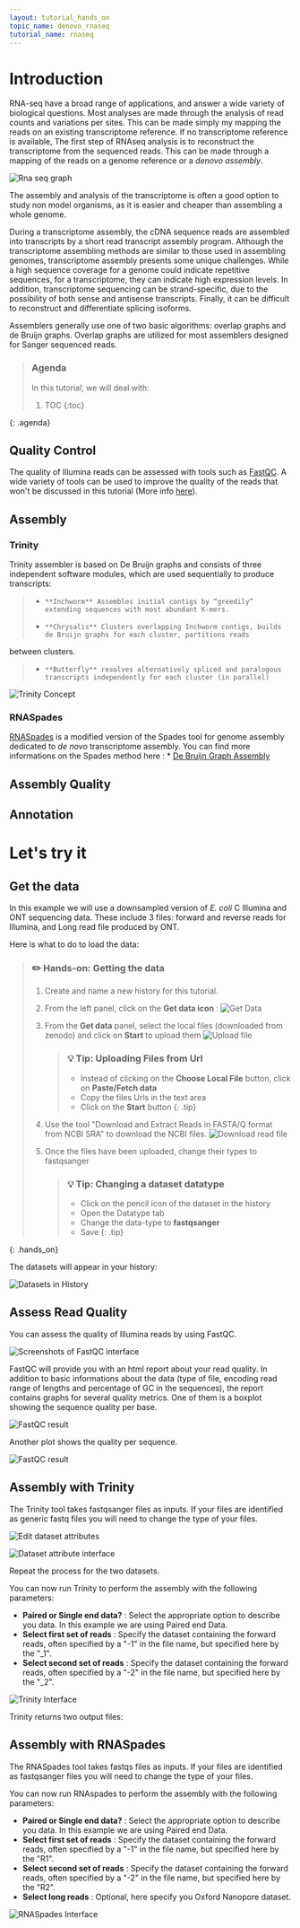 ```yaml
---
layout: tutorial_hands_on
topic_name: denovo_rnaseq
tutorial_name: rnaseq
---
```


# Introduction

RNA-seq have a broad range of applications, and answer a wide variety of biological questions.
Most analyses are made through the analysis of read counts and variations per sites. This can be made simply my mapping the reads on an existing transcriptome reference.
If no transcriptome reference is available, The first step of RNAseq analysis is to reconstruct the transcriptome from the sequenced reads.
This can be made through a mapping of the reads on a genome reference or a *denovo assembly*.


![Rna seq graph](../../images/raseq2.png  "<b>RNA seq analyses process</b>. From you reads data (in purple), two paths can be followed depending on the available references (in green). If an existing transcriptome is available, you can map the read on the transcriptome and perform a quatitative analysis based on the read counts. If no transcriptome is available you need to assemble one. If a Genome is available, you can assemble the transcriptome by mapping the reads on the genome, otherwise you have to performe a denovo transcriptome assembly. Once you have assembles your transcriptome, you can perform your quantitative analysis using the read counts")

The assembly and analysis of the transcriptome is often a good option to study non model organisms, as it is easier and cheaper than assembling a whole genome.

During a transcriptome assembly, the cDNA sequence reads are assembled into transcripts by a short read transcript assembly program.
Although the transcriptome assembling methods are similar to those used in assembling genomes, transcriptome assembly presents some unique challenges. While a high sequence coverage for a genome could indicate repetitive sequences, for a transcriptome, they can indicate high expression levels. In addition, transcriptome sequencing can be strand-specific, due to the possibility of both sense and antisense transcripts. Finally, it can be difficult to reconstruct and differentiate splicing isoforms.

Assemblers generally use one of two basic algorithms: overlap graphs and de Bruijn graphs. Overlap graphs are utilized for most assemblers designed for Sanger sequenced reads. 


> ### Agenda
>
> In this tutorial, we will deal with:
>
> 1. TOC
> {:toc}
>
{: .agenda}


## Quality Control

The quality of Illumina reads can be assessed with tools such as [FastQC](http://www.bioinformatics.babraham.ac.uk/projects/fastqc). A wide variety of tools can be used to improve the quality of the reads that won't be discussed in this tutorial (More info [here](https://galaxyproject.org/tutorials/ngs/)).

## Assembly 


### Trinity

Trinity assembler is based on De Bruijn graphs and consists of three independent software modules, which are used sequentially to produce transcripts:
> *     **Inchworm** Assembles initial contigs by “greedily” extending sequences with most abundant K-mers.
> *     **Chrysalis** Clusters overlapping Inchworm contigs, builds de Bruijn graphs for each cluster, partitions reads
between clusters.
> *     **Butterfly** resolves alternatively spliced and paralogous transcripts independently for each cluster (in parallel)

![Trinity Concept](../../images/Trinity_Concept.png  "<b>Trinity Method</b> (<b>a</b>) Inchworm assemble reads in collection of linear contigs with each k-mers present only once in each contig. (<b>b</b>) Chrysalis pool contigs if they share at least one k – 1-mer and if reads span the junction between contigs, and then it builds individual de Bruijn graphs from each pool. (<b>c</b>) Butterfly takes each de Bruijn graph from Chrysalis and trims spurious edges and compacts linear paths. It then reconciles the graph with reads and pairs, and outputs one linear sequence for each splice form and/or paralogous transcript represented in the graph. (Figure from <a href='https://doi.org/10.1038/nbt.1883'>Grabherr:2011</a>)")

### RNASpades

[RNASpades](http://cab.spbu.ru/software/rnaspades/) is a modified version of the Spades tool for genome assembly dedicated to *de novo* transcriptome assembly.
You can find more informations on the Spades method here : * [De Bruijn Graph Assembly](https://galaxyproject.github.io/training-material/topics/assembly/tutorials/debruijn-graph-assembly/slides.html#46) 

## Assembly Quality 

## Annotation


# Let's try it


## <a name="get-the-data">Get the data

In this example we will use a downsampled version of *E. coli* C Illumina and ONT sequencing data. These include 3 files: forward and reverse reads for Illumina, and Long read file produced by ONT.

Here is what to do to load the data:

> ### :pencil2: Hands-on: Getting the data
>
> 1. Create and name a new history for this tutorial.
> 2. From the left panel, click on the **Get data icon** :
> ![Get Data](../../images/get_data.png  )
> 3. From the **Get data** panel, select the local files (downloaded from zenodo) and click on **Start** to upload them
> ![Upload file](../../images/upload_file.png  )
>
>    > ### :bulb: Tip: Uploading Files from Url
>    >
>    > * Instead of clicking on the **Choose Local File** button, click on **Paste/Fetch data**
>    > * Copy the files Urls in the text area 
>    > * Click on the **Start** button
>    {: .tip}
> 4. Use the tool "Download and Extract Reads in FASTA/Q format from NCBI SRA" to download the NCBI files.
> ![Download read file](../../images/downloadSRA_file.png  )
> 5. Once the files have been uploaded, change their types to fastqsanger 
>
>    > ### :bulb: Tip: Changing a dataset datatype
>    >
>    > * Click on the pencil icon of the dataset in the history 
>    > * Open the Datatype tab
>    > * Change the data-type to **fastqsanger**
>    > * Save
>    {: .tip}
>
>
{: .hands_on}

The datasets will appear in your history:

![Datasets in History](../../images/starting_data.png  "The datasets appear in your history ")

## <a name="assess-read-quality">Assess Read Quality

You can assess the quality of Illumina reads by using FastQC.

![Screenshots of FastQC interface](../../images/fastqc_interface.png  "FastQC Interface. Use Fastqc to assess the quality of your reads.")

FastQC will provide you with an html report about your read quality. In addition to basic informations about the data (type of file, encoding read range of lengths and percentage of GC in the sequences), the report contains graphs for several quality metrics. One of them is a boxplot showing the sequence quality per base. 

![FastQC result](../../images/perbase_qual.png  "FastQC result : Per Base read Quality. The central red line is the median value and, the yellow box represent the inter-quartile range, the whiskers represent the extreme 10 percentiles, and the blue line represent the mean quality. The higher the score in the y-axis, the better the quality, and is devided in three categories : very good quality in green, reasonable quality in orange, and poor quality in red. We can see here that our Illumina files have a good perbase sequence quality in average.")

Another plot shows the quality per sequence.

![FastQC result](../../images/perseq_qual.png  "FastQC result : Per Sequence read Quality. We can see the average quality per read is high for our library. This metric can be useful to detect a problem if a significant portion of the reads are of lower quality.")


## Assembly with Trinity 

The Trinity tool takes fastqsanger files as inputs. If your files are identified as generic fastq files you will need to change the type of your files.

![Edit dataset attributes](../../images/edit_attribute.png  "Edit dataset attributes. Click on the pen bouton of a dataset in your history to edit its attributes.")

![Dataset attribute interface](../../images/change_type.png  "Change datatype. Click on the Datatype tab and select the appropriate type in the list, here fastqsanger.")

Repeat the process for the two datasets.

You can now run Trinity to perform the assembly with the following parameters: 

* **Paired or Single end data?** : Select the appropriate option to describe you data. In this example we are using Paired end Data.
* **Select first set of reads** : Specify the dataset containing the forward reads, often specified by a "-1" in the file name, but specified here by the "_1".
* **Select second set of reads** : Specify the dataset containing the forward reads, often specified by a "-2" in the file name, but specified here by the "_2".

![Trinity Interface](../../images/trinity_interface.png  "Trinity interface. Run Trinity with your RNA-seq datasets in fastqsanger format.")

Trinity returns two output files: 


## <a name="assemble-with-rnaspades"></a>Assembly with RNASpades 

The RNASpades tool takes fastqs files as inputs. If your files are identified as fastqsanger files you will need to change the type of your files.

You can now run RNAspades to perform the assembly with the following parameters: 

* **Paired or Single end data?** : Select the appropriate option to describe you data. In this example we are using Paired end Data.
* **Select first set of reads** : Specify the dataset containing the forward reads, often specified by a "-1" in the file name, but specified here by the "R1".
* **Select second set of reads** : Specify the dataset containing the forward reads, often specified by a "-2" in the file name, but specified here by the "R2".
* **Select long reads** : Optional, here specify you Oxford Nanopore dataset.

![RNASpades Interface](../../images/rnaspades_interface.png  "RNASpades interface. Run RNASpades with your sequencing dataset in fastqsanger format.")

